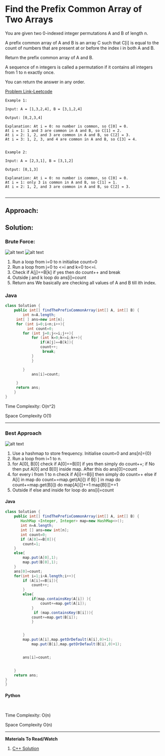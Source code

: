 # Find the Prefix Common Array of Two Arrays

You are given two 0-indexed integer permutations A and B of length n.

A prefix common array of A and B is an array C such that C[i] is equal to the count of numbers that are present at or before the index i in both A and B.

Return the prefix common array of A and B.

A sequence of n integers is called a permutation if it contains all integers from 1 to n exactly once.

You can return the answer in any order.

[Problem Link-Leetcode](https://leetcode.com/problems/find-the-prefix-common-array-of-two-arrays/description/)

```
Example 1:

Input: A = [1,3,2,4], B = [3,1,2,4]

Output: [0,2,3,4]

Explanation: At i = 0: no number is common, so C[0] = 0.
At i = 1: 1 and 3 are common in A and B, so C[1] = 2.
At i = 2: 1, 2, and 3 are common in A and B, so C[2] = 3.
At i = 3: 1, 2, 3, and 4 are common in A and B, so C[3] = 4.


Example 2:

Input: A = [2,3,1], B = [3,1,2]

Output: [0,1,3]

Explanation: At i = 0: no number is common, so C[0] = 0.
At i = 1: only 3 is common in A and B, so C[1] = 1.
At i = 2: 1, 2, and 3 are common in A and B, so C[2] = 3.


```

---

## **Approach**:

## **Solution**:

### **Brute Force**:

![alt text](./Images/Bruteforc1-prefix.png) ![alt text](./Images/Bruteforceprefix2.png)

1. Run a loop from i=0 to n initialise count=0
2. Run a loop from j=0 to <=i and k=0 to<=i.
3. Check if A[j]==B[k] if yes then do count++ and break
4. Outside j and k loop do ans[i]=count
5. Return ans
   We basically are checking all values of A and B till ith index.

### Java

```Java
class Solution {
    public int[] findThePrefixCommonArray(int[] A, int[] B) {
        int n=A.length;
     int[ ] ans=new int[n];
     for (int i=0;i<n;i++){
          int count=0;
        for (int j=0;j<=i;j++){
            for (int k=0;k<=i;k++){
                if(A[j]==B[k]){
                count++;
                 break;
            }
            }

        }
            ans[i]=count;

     }
     return ans;
    }
}

```

Time Complexity: O(n^2)

Space Complexity O(1)

---

### **Best Approach**

![alt text](./Images/Optimizedprefixhashmap.png)

1. Use a hashmap to store frequency. Initialise count=0 and ans[n]={0}
2. Run a loop from i=1 to n.
3. for A[0], B[0] check if A[0]==B[0] if yes then simply do count++;
   if No then put A[0] and B[0] inside map.
   After this do ans[0]=count
4. for every i from 1 to n check
   if A[i]==B[i] then simply do count++
   else
   if A[i] in map do count+=map.get(A[i])
   if B[i ] in map do count+=map.get(B[i])
   do map[A[i]]+=1
   map[B[i]]+=1
5. Outside if else and inside for loop do ans[i]=count

#### Java

```Java
class Solution {
    public int[] findThePrefixCommonArray(int[] A, int[] B) {
       HashMap <Integer, Integer> map=new HashMap<>();
       int n=A.length;
       int [] ans=new int[n];
       int count=0;
       if (A[0]==B[0]){
        count=1;
    }
    else{
        map.put(A[0],1);
        map.put(B[0],1);
    }
    ans[0]=count;
    for(int i=1;i<A.length;i++){
        if (A[i]==B[i]){
            count++;
        }
        else{
            if(map.containsKey(A[i]) ){
                count+=map.get(A[i]);
            }
             if (map.containsKey(B[i])){
            count+=map.get(B[i]);
            }


        }
        map.put(A[i],map.getOrDefault(A[i],0)+1);
            map.put(B[i],map.getOrDefault(B[i],0)+1);


        ans[i]=count;


    }
    return ans;
}
}

```

#### Python

```python



```

Time Complexity: O(n)

Space Complexity O(n)

---

**Materials To Read/Watch**

1. [C++ Solution](https://leetcode.com/problems/two-sum/solutions/4529514/optimal-solution-c-hashing)
